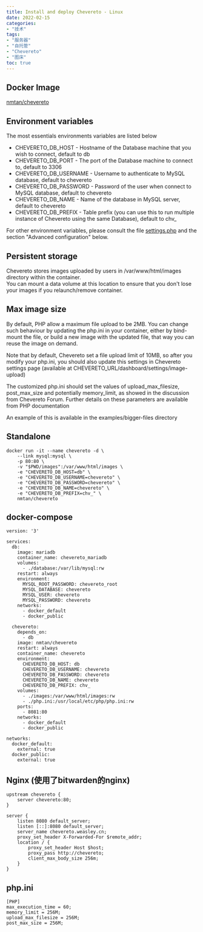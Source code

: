 ```yaml
---
title: Install and deploy Chevereto - Linux
date: 2022-02-15
categories:
- "技术"
tags:
- "服务器"
- "自托管"
- "Chevereto"
- "图床"
toc: true
---
```


## Docker Image
[nmtan/chevereto](https://hub.docker.com/r/nmtan/chevereto/)

## Environment variables
The most essentials environments variables are listed below
- CHEVERETO_DB_HOST - Hostname of the Database machine that you wish to connect, default to db
- CHEVERETO_DB_PORT - The port of the Database machine to connect to, default to 3306
- CHEVERETO_DB_USERNAME - Username to authenticate to MySQL database, default to chevereto
- CHEVERETO_DB_PASSWORD - Password of the user when connect to MySQL database, default to chevereto
- CHEVERETO_DB_NAME - Name of the database in MySQL server, default to chevereto
- CHEVERETO_DB_PREFIX - Table prefix (you can use this to run multiple instance of Chevereto using the same Database), default to chv_

For other environment variables, please consult the file [settings.php](https://github.com/tanmng/docker-chevereto/blob/master/settings.php) and the section "Advanced configuration" below.

## Persistent storage
Chevereto stores images uploaded by users in /var/www/html/images directory within the container.  
You can mount a data volume at this location to ensure that you don't lose your images if you relaunch/remove container.

## Max image size
By default, PHP allow a maximum file upload to be 2MB. You can change such behaviour by updating the php.ini in your container, either by bind-mount the file, or build a new image with the updated file, that way you can reuse the image on demand.

Note that by default, Chevereto set a file upload limit of 10MB, so after you modify your php.ini, you should also update this settings in Chevereto settings page (available at CHEVERETO_URL/dashboard/settings/image-upload)

The customized php.ini should set the values of upload_max_filesize, post_max_size and potentially memory_limit, as showed in the discussion from Chevereto Forum. Further details on these parameters are available from PHP documentation

An example of this is available in the examples/bigger-files directory

## Standalone
```
docker run -it --name chevereto -d \
    --link mysql:mysql \
    -p 80:80 \
    -v "$PWD/images":/var/www/html/images \
    -e "CHEVERETO_DB_HOST=db" \
    -e "CHEVERETO_DB_USERNAME=chevereto" \
    -e "CHEVERETO_DB_PASSWORD=chevereto" \
    -e "CHEVERETO_DB_NAME=chevereto" \
    -e "CHEVERETO_DB_PREFIX=chv_" \
    nmtan/chevereto
```

## docker-compose
```
version: '3'

services:
  db:
    image: mariadb
    container_name: chevereto_mariadb
    volumes:
      - ./database:/var/lib/mysql:rw
    restart: always
    environment:
      MYSQL_ROOT_PASSWORD: chevereto_root
      MYSQL_DATABASE: chevereto
      MYSQL_USER: chevereto
      MYSQL_PASSWORD: chevereto
    networks:
      - docker_default
      - docker_public

  chevereto:
    depends_on:
      - db
    image: nmtan/chevereto
    restart: always
    container_name: chevereto
    environment:
      CHEVERETO_DB_HOST: db
      CHEVERETO_DB_USERNAME: chevereto
      CHEVERETO_DB_PASSWORD: chevereto
      CHEVERETO_DB_NAME: chevereto
      CHEVERETO_DB_PREFIX: chv_
    volumes:
      - ./images:/var/www/html/images:rw
      - ./php.ini:/usr/local/etc/php/php.ini:rw
    ports:
      - 8081:80
    networks:
      - docker_default
      - docker_public

networks:
  docker_default:
    external: true
  docker_public:
    external: true
```

## Nginx (使用了bitwarden的nginx) 
```
upstream chevereto {
    server chevereto:80;
}

server {
    listen 8080 default_server;
    listen [::]:8080 default_server;
    server_name chevereto.weasley.cn;
    proxy_set_header X-Forwarded-For $remote_addr;
    location / {
        proxy_set_header Host $host;
        proxy_pass http://chevereto;
        client_max_body_size 256m;
    }
}
```

## php.ini
```
[PHP]
max_execution_time = 60;
memory_limit = 256M;
upload_max_filesize = 256M;
post_max_size = 256M;
```